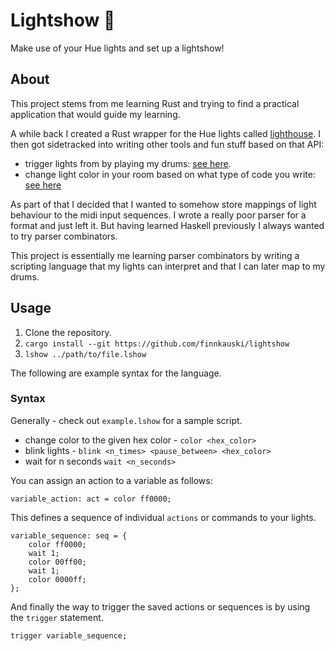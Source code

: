 # Lightshow 🚥

Make use of your Hue lights and set up a lightshow!

## About

This project stems from me learning Rust and trying to find a practical application
that would guide my learning.

A while back I created a Rust wrapper for the Hue lights called [lighthouse](https://github.com/finnkauski/lighthouse).
I then got sidetracked into writing other tools and fun stuff based on that API:

- trigger lights from by playing my drums: [see here](https://www.youtube.com/watch?v=fEK2DofSwEE).
- change light color in your room based on what type of code you write: [see here](https://github.com/finnkauski/lighthouse.el)

As part of that I decided that I wanted to somehow store mappings of light behaviour to the midi input sequences.
I wrote a really poor parser for a format and just left it. But having learned Haskell previously I always wanted
to try parser combinators.

This project is essentially me learning parser combinators by writing a scripting language that my
lights can interpret and that I can later map to my drums.

## Usage

1. Clone the repository.
2. `cargo install --git https://github.com/finnkauski/lightshow`
3. `lshow ../path/to/file.lshow`

The following are example syntax for the language.

### Syntax

Generally - check out `example.lshow` for a sample script.

- change color to the given hex color - `color <hex_color>`
- blink lights - `blink <n_times> <pause_between> <hex_color>`
- wait for n seconds `wait <n_seconds>`

You can assign an action to a variable as follows:

```
variable_action: act = color ff0000;
```

This defines a sequence of individual `actions` or commands to your lights.

```
variable_sequence: seq = {
    color ff0000;
    wait 1;
    color 00ff00;
    wait 1;
    color 0000ff;
};
```

And finally the way to trigger the saved actions or sequences is by using the `trigger` statement.

```
trigger variable_sequence;
```
